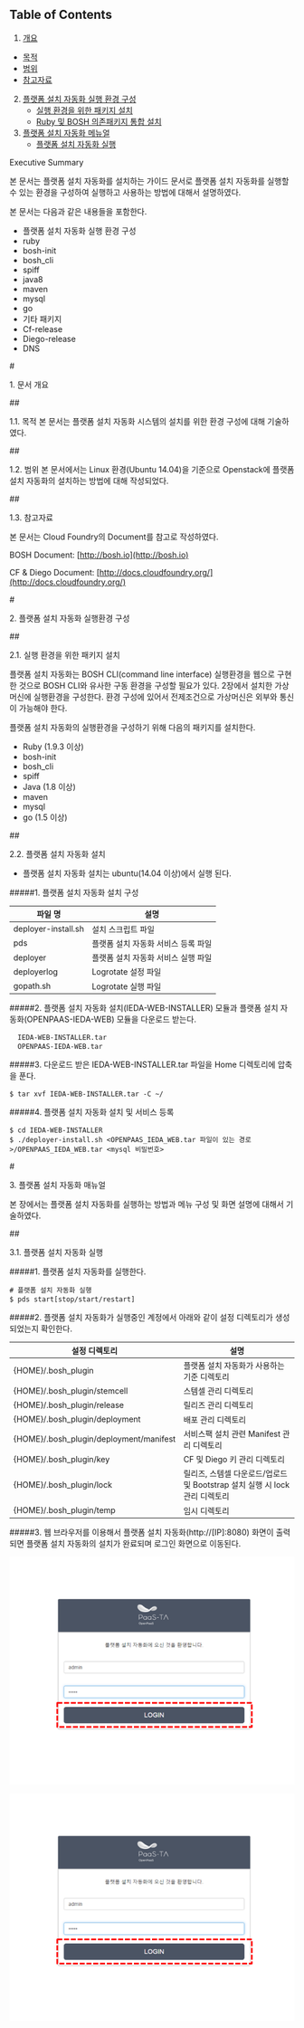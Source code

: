 ## Table of Contents

1. [개요](#1)
  * [목적](#2)
  * [범위](#3)
  * [참고자료](#4)
2. [플랫폼 설치 자동화 실행 환경 구성](#5)
	* [실행 환경을 위한 패키지 설치](#6)
	* [Ruby 및 BOSH 의존패키지 통합 설치](#7)
3. [플랫폼 설치 자동화 메뉴얼](#8)
	* [플랫폼 설치 자동화 실행](#9)


Executive Summary

본 문서는 플랫폼 설치 자동화를 설치하는 가이드 문서로 플랫폼 설치 자동화를 실행할 수 있는 환경을 구성하여 실행하고 사용하는 방법에 대해서 설명하였다.

본 문서는 다음과 같은 내용들을 포함한다.

-	플랫폼 설치 자동화 실행 환경 구성
-	ruby
-	bosh-init
-	bosh_cli
-	spiff
-	java8
-	maven
-	mysql
-	go
-	기타 패키지
-	Cf-release
-	Diego-release
-	DNS


#<div id='1'/>1.  문서 개요 

##<div id='2'/>1.1.  목적
본 문서는 플랫폼 설치 자동화 시스템의 설치를 위한 환경 구성에 대해
기술하였다.

##<div id='3'/>1.2.  범위
본 문서에서는 Linux 환경(Ubuntu 14.04)을 기준으로 Openstack에 플랫폼
설치 자동화의 설치하는 방법에 대해 작성되었다.

##<div id='4'/>1.3.  참고자료

본 문서는 Cloud Foundry의 Document를 참고로 작성하였다.

BOSH Document: [http://bosh.io](http://bosh.io)

CF & Diego Document:
[http://docs.cloudfoundry.org/](http://docs.cloudfoundry.org/)


#<div id='5'/>2.  플랫폼 설치 자동화 실행환경 구성

##<div id='6'/>2.1. 실행 환경을 위한 패키지 설치

플랫폼 설치 자동화는 BOSH CLI(command line interface) 실행환경을 웹으로
구현한 것으로 BOSH CLI와 유사한 구동 환경을 구성할 필요가 있다. 2장에서
설치한 가상머신에 실행환경을 구성한다. 환경 구성에 있어서 전제조건으로
가상머신은 외부와 통신이 가능해야 한다.

플랫폼 설치 자동화의 실행환경을 구성하기 위해 다음의 패키지를 설치한다.

-	Ruby (1.9.3 이상)
-	bosh-init
-	bosh_cli
-	spiff
-	Java (1.8 이상)
-	maven
-	mysql
-	go (1.5 이상)

##<div id='7'/>2.2.  플랫폼 설치 자동화 설치

-   플랫폼 설치 자동화 설치는 ubuntu(14.04 이상)에서 실행 된다.

#####1.  플랫폼 설치 자동화 설치 구성

| 파일 명  |설명|
|---------|---|
| deployer-install.sh        |설치 스크립트 파일   |
| pds        |플랫폼 설치 자동화 서비스 등록 파일   |
| deployer        |플랫폼 설치 자동화 서비스 실행 파일   | 
| deployerlog        |Logrotate 설정 파일   | 
| gopath.sh        |Logrotate 실행 파일   |


#####2.  플랫폼 설치 자동화 설치(IEDA-WEB-INSTALLER) 모듈과 플랫폼 설치 자동화(OPENPAAS-IEDA-WEB) 모듈을 다운로드 받는다.

	  IEDA-WEB-INSTALLER.tar
	  OPENPAAS-IEDA-WEB.tar


#####3.  다운로드 받은 IEDA-WEB-INSTALLER.tar 파일을 Home 디렉토리에 압축을 푼다.

  	$ tar xvf IEDA-WEB-INSTALLER.tar -C ~/


#####4.  플랫폼 설치 자동화 설치 및 서비스 등록

	$ cd IEDA-WEB-INSTALLER
	$ ./deployer-install.sh <OPENPAAS_IEDA_WEB.tar 파일이 있는 경로>/OPENPAAS_IEDA_WEB.tar <mysql 비밀번호>



#<div id='8'/>3.  플랫폼 설치 자동화 매뉴얼

본 장에서는 플랫폼 설치 자동화를 실행하는 방법과 메뉴 구성 및 화면
설명에 대해서 기술하였다.

##<div id='9'/>3.1.  플랫폼 설치 자동화 실행

#####1.  플랫폼 설치 자동화를 실행한다.

	# 플랫폼 설치 자동화 실행
	$ pds start[stop/start/restart]


#####2.  플랫폼 설치 자동화가 실행중인 계정에서 아래와 같이 설정 디렉토리가 생성되었는지 확인한다.

| 설정 디렉토리  |설명|
|---------|---|
|  {HOME}/.bosh_plugin       | 플랫폼 설치 자동화가 사용하는 기준 디렉토리  |
|  {HOME}/.bosh_plugin/stemcell       |스템셀 관리 디렉토리   |
|  {HOME}/.bosh_plugin/release       | 릴리즈 관리 디렉토리  |
|  {HOME}/.bosh_plugin/deployment       | 배포 관리 디렉토리  | 
|  {HOME}/.bosh_plugin/deployment/manifest       |서비스팩 설치 관련 Manifest 관리 디렉토리   | 
|  {HOME}/.bosh_plugin/key       |CF 및 Diego 키 관리 디렉토리   |
|  {HOME}/.bosh_plugin/lock       |릴리즈, 스템셀 다운로드/업로드 및 Bootstrap 설치 실행 시 lock 관리 디렉토리    |  
|   {HOME}/.bosh_plugin/temp      | 임시 디렉토리  |

#####3.  웹 브라우저를 이용해서 플랫폼 설치 자동화(http://[IP]:8080) 화면이 출력되면 플랫폼 설치 자동화의 설치가 완료되며 로그인 화면으로 이동된다.

<p style="text-align: center"><img src="images/PaaSTa_Platform/login.png" /></p>
<div style="text-align:center"><img src ="images/PaaSTa_Platform/login.png" /></div>

[PaaSTa_Platform_Image00]:images/PaaSTa_Platform/login.png

